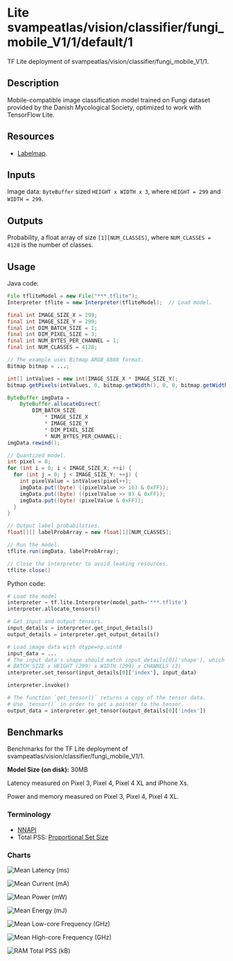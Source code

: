 # Lite svampeatlas/vision/classifier/fungi_mobile_V1/1/default/1

TF Lite deployment of svampeatlas/vision/classifier/fungi_mobile_V1/1.

<!-- parent-model: svampeatlas/vision/classifier/fungi_mobile_V1/1 -->

## Description

Mobile-compatible image classification model trained on Fungi dataset provided
by the Danish Mycological Society, optimized to work with TensorFlow Lite.

## Resources

*   [Labelmap](https://www.gstatic.com/aihub/tfhub/labelmaps/fungiv2_labelmap.csv).

## Inputs

Image data: `ByteBuffer` sized `HEIGHT x WIDTH x 3`, where `HEIGHT = 299` and
`WIDTH = 299`.

## Outputs

Probability, a float array of size `[1][NUM_CLASSES]`, where `NUM_CLASSES =
4128` is the number of classes.

## Usage

Java code:

```java
File tfliteModel = new File("***.tflite");
Interpreter tflite = new Interpreter(tfliteModel);  // Load model.

final int IMAGE_SIZE_X = 299;
final int IMAGE_SIZE_Y = 299;
final int DIM_BATCH_SIZE = 1;
final int DIM_PIXEL_SIZE = 3;
final int NUM_BYTES_PER_CHANNEL = 1;
final int NUM_CLASSES = 4128;

// The example uses Bitmap ARGB_8888 format.
Bitmap bitmap = ...;

int[] intValues = new int[IMAGE_SIZE_X * IMAGE_SIZE_Y];
bitmap.getPixels(intValues, 0, bitmap.getWidth(), 0, 0, bitmap.getWidth(), bitmap.getHeight());

ByteBuffer imgData =
    ByteBuffer.allocateDirect(
        DIM_BATCH_SIZE
            * IMAGE_SIZE_X
            * IMAGE_SIZE_Y
            * DIM_PIXEL_SIZE
            * NUM_BYTES_PER_CHANNEL);
imgData.rewind();

// Quantized model.
int pixel = 0;
for (int i = 0; i < IMAGE_SIZE_X; ++i) {
  for (int j = 0; j < IMAGE_SIZE_Y; ++j) {
    int pixelValue = intValues[pixel++];
    imgData.put((byte) ((pixelValue >> 16) & 0xFF));
    imgData.put((byte) ((pixelValue >> 8) & 0xFF));
    imgData.put((byte) (pixelValue & 0xFF));
  }
}

// Output label probabilities.
float[][] labelProbArray = new float[1][NUM_CLASSES];

// Run the model.
tflite.run(imgData, labelProbArray);

// Close the interpreter to avoid leaking resources.
tflite.close()
```

Python code:

```python
# Load the model
interpreter = tf.lite.Interpreter(model_path='***.tflite')
interpreter.allocate_tensors()

# Get input and output tensors.
input_details = interpreter.get_input_details()
output_details = interpreter.get_output_details()

# Load image data with dtype=np.uint8
input_data = ...
# The input data's shape should match input_details[0]['shape'], which is
# BATCH_SIZE x HEIGHT (299) x WIDTH (299) x CHANNELS (3)
interpreter.set_tensor(input_details[0]['index'], input_data)

interpreter.invoke()

# The function `get_tensor()` returns a copy of the tensor data.
# Use `tensor()` in order to get a pointer to the tensor.
output_data = interpreter.get_tensor(output_details[0]['index'])

```

## Benchmarks

Benchmarks for the TF Lite deployment of
svampeatlas/vision/classifier/fungi_mobile_V1/1.

**Model Size (on disk):** 30MB

Latency measured on Pixel 3, Pixel 4, Pixel 4 XL and iPhone Xs.

Power and memory measured on Pixel 3, Pixel 4, Pixel 4 XL.

### Terminology

*   [NNAPI](https://developer.android.com/ndk/guides/neuralnetworks)
*   Total PSS:
    [Proportional Set Size](https://en.wikipedia.org/wiki/Proportional_set_size)

### Charts

![Mean Latency (ms)](https://www.gstatic.com/aihub/tfhub/charts/fungi_mobile_V1/mean_latency_ms.png)

![Mean Current (mA)](https://www.gstatic.com/aihub/tfhub/charts/fungi_mobile_V1/mean_current_ma.png)

![Mean Power (mW)](https://www.gstatic.com/aihub/tfhub/charts/fungi_mobile_V1/mean_power_mw.png)

![Mean Energy (mJ)](https://www.gstatic.com/aihub/tfhub/charts/fungi_mobile_V1/mean_energy_mj.png)

![Mean Low-core Frequency (GHz)](https://www.gstatic.com/aihub/tfhub/charts/fungi_mobile_V1/mean_low_core_frequency_ghz.png)

![Mean High-core Frequency (GHz)](https://www.gstatic.com/aihub/tfhub/charts/fungi_mobile_V1/mean_high_core_frequency_ghz.png)

![RAM Total PSS (kB)](https://www.gstatic.com/aihub/tfhub/charts/fungi_mobile_V1/ram_total_pss_kb.png)
